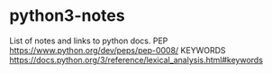 # python3-notes
List of notes and links to python docs.
PEP
https://www.python.org/dev/peps/pep-0008/
KEYWORDS
https://docs.python.org/3/reference/lexical_analysis.html#keywords
